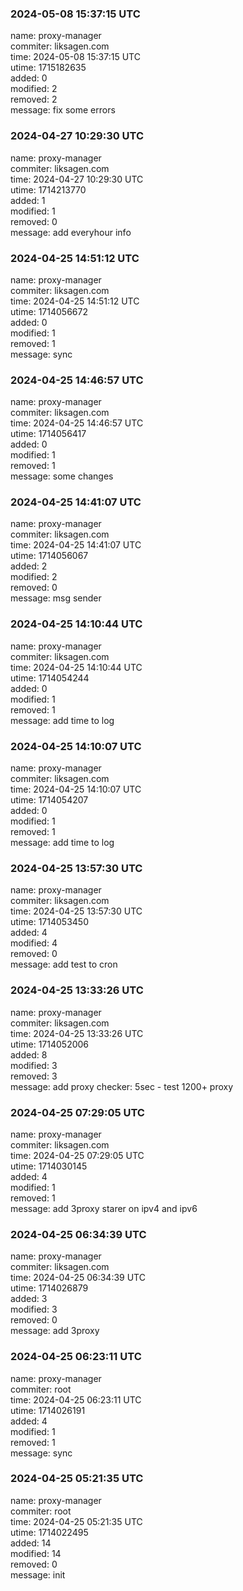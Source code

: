 ### 2024-05-08 15:37:15 UTC
name: proxy-manager  
commiter: liksagen.com  
time: 2024-05-08 15:37:15 UTC  
utime: 1715182635  
added: 0  
modified: 2  
removed: 2  
message: fix some errors

### 2024-04-27 10:29:30 UTC
name: proxy-manager  
commiter: liksagen.com  
time: 2024-04-27 10:29:30 UTC  
utime: 1714213770  
added: 1  
modified: 1  
removed: 0  
message: add everyhour info

### 2024-04-25 14:51:12 UTC
name: proxy-manager  
commiter: liksagen.com  
time: 2024-04-25 14:51:12 UTC  
utime: 1714056672  
added: 0  
modified: 1  
removed: 1  
message: sync

### 2024-04-25 14:46:57 UTC
name: proxy-manager  
commiter: liksagen.com  
time: 2024-04-25 14:46:57 UTC  
utime: 1714056417  
added: 0  
modified: 1  
removed: 1  
message: some changes

### 2024-04-25 14:41:07 UTC
name: proxy-manager  
commiter: liksagen.com  
time: 2024-04-25 14:41:07 UTC  
utime: 1714056067  
added: 2  
modified: 2  
removed: 0  
message: msg sender

### 2024-04-25 14:10:44 UTC
name: proxy-manager  
commiter: liksagen.com  
time: 2024-04-25 14:10:44 UTC  
utime: 1714054244  
added: 0  
modified: 1  
removed: 1  
message: add time to log

### 2024-04-25 14:10:07 UTC
name: proxy-manager  
commiter: liksagen.com  
time: 2024-04-25 14:10:07 UTC  
utime: 1714054207  
added: 0  
modified: 1  
removed: 1  
message: add time to log

### 2024-04-25 13:57:30 UTC
name: proxy-manager  
commiter: liksagen.com  
time: 2024-04-25 13:57:30 UTC  
utime: 1714053450  
added: 4  
modified: 4  
removed: 0  
message: add test to cron

### 2024-04-25 13:33:26 UTC
name: proxy-manager  
commiter: liksagen.com  
time: 2024-04-25 13:33:26 UTC  
utime: 1714052006  
added: 8  
modified: 3  
removed: 3  
message: add proxy checker: 5sec - test 1200+ proxy

### 2024-04-25 07:29:05 UTC
name: proxy-manager  
commiter: liksagen.com  
time: 2024-04-25 07:29:05 UTC  
utime: 1714030145  
added: 4  
modified: 1  
removed: 1  
message: add 3proxy starer on ipv4 and ipv6

### 2024-04-25 06:34:39 UTC
name: proxy-manager  
commiter: liksagen.com  
time: 2024-04-25 06:34:39 UTC  
utime: 1714026879  
added: 3  
modified: 3  
removed: 0  
message: add 3proxy

### 2024-04-25 06:23:11 UTC
name: proxy-manager  
commiter: root  
time: 2024-04-25 06:23:11 UTC  
utime: 1714026191  
added: 4  
modified: 1  
removed: 1  
message: sync

### 2024-04-25 05:21:35 UTC
name: proxy-manager  
commiter: root  
time: 2024-04-25 05:21:35 UTC  
utime: 1714022495  
added: 14  
modified: 14  
removed: 0  
message: init

